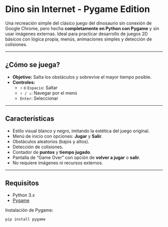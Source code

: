 # Dino sin Internet - Pygame Edition

Una recreación simple del clásico juego del dinosaurio sin conexión de Google Chrome, pero hecha **completamente en Python con Pygame** y sin usar imágenes externas. Ideal para practicar desarrollo de juegos 2D básicos con lógica propia, menús, animaciones simples y detección de colisiones.

---

## ¿Cómo se juega?

- **Objetivo:** Salta los obstáculos y sobrevive el mayor tiempo posible.
- **Controles:**
  - `↑` o `Espacio`: Saltar
  - `↑ / ↓`: Navegar por el menú
  - `Enter`: Seleccionar

---

## Características

-  Estilo visual blanco y negro, imitando la estética del juego original.
-  Menú de inicio con opciones: **Jugar** y **Salir**.
-  Obstáculos aleatorios (bajos y altos).
-  Detección de colisiones.
-  Contador de **puntos** y **tiempo jugado**.
-  Pantalla de “Game Over” con opción de **volver a jugar** o **salir**.
-  No requiere imágenes ni recursos externos.

---

## Requisitos

- Python 3.x
- [Pygame](https://www.pygame.org/)

Instalación de Pygame:
```bash
pip install pygame

